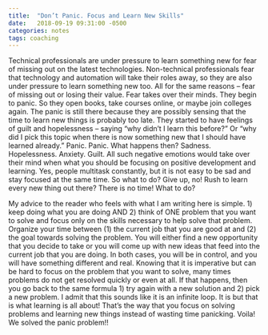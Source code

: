 ```yaml
---
title:  "Don’t Panic. Focus and Learn New Skills"
date:   2018-09-19 09:31:00 -0500
categories: notes 
tags: coaching 
---
```


Technical professionals are under pressure to learn something new for fear of missing out on the latest technologies. Non-technical professionals fear that technology and automation will take their roles away, so they are also under pressure to learn something new too. All for the same reasons – fear of missing out or losing their value. Fear takes over their minds. They begin to panic. So they open books, take courses online, or maybe join colleges again. The panic is still there because they are possibly sensing that the time to learn new things is probably too late. They started to have feelings of guilt and hopelessness – saying “why didn’t I learn this before?” Or “why did I pick this topic when there is now something new that I should have learned already.” Panic. Panic. What happens then? Sadness. Hopelessness. Anxiety. Guilt. All such negative emotions would take over their mind when what you should be focusing on positive development and learning. Yes, people multitask constantly, but it is not easy to be sad and stay focused at the same time. So what to do? Give up, no! Rush to learn every new thing out there? There is no time! What to do?

My advice to the reader who feels with what I am writing here is simple. 1) keep doing what you are doing AND 2) think of ONE problem that you want to solve and focus only on the skills necessary to help solve that problem. Organize your time between (1) the current job that you are good at and (2) the goal towards solving the problem. You will either find a new opportunity that you decide to take or you will come up with new ideas that feed into the current job that you are doing. In both cases, you will be in control, and you will have something different and real. Knowing that it is imperative but can be hard to focus on the problem that you want to solve, many times problems do not get resolved quickly or even at all. If that happens, then you go back to the same formula 1) try again with a new solution and 2) pick a new problem. I admit that this sounds like it is an infinite loop. It is but that is what learning is all about! That’s the way that you focus on solving problems and learning new things instead of wasting time panicking. Voila! We solved the panic problem!!
